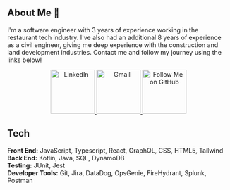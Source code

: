 ## About Me 👋

I'm a software engineer with 3 years of experience working in the restaurant tech industry.  I've also had an additional 8 years of experience as a civil engineer, giving me deep experience with the construction and land development industries.  Contact me and follow my journey using the links below!

<p align="center" width="100%">
    <a href="https://www.linkedin.com/in/yellowstrings">
          <img src="https://github.com/user-attachments/assets/2120be43-ba25-4038-80f7-03c06195be52" alt="LinkedIn" width=100 height=100 > 
    </a>
    <a href="mailto:anisahmajeed4@gmail.com">
      <img src="https://github.com/user-attachments/assets/c1490b92-a1d6-4f4d-bcad-d0144633ce56" alt="Gmail" width="100" height="100" />
    </a>
    <a href="https://github.com/yellowstrings?tab=followers">
      <img src="https://github.com/user-attachments/assets/e7710f1b-b304-4569-ad80-655bccec113d" alt="Follow Me on GitHub" width="100" height="100" />
    </a>
</p>

## Tech

**Front End:** JavaScript, Typescript, React, GraphQL, CSS, HTML5, Tailwind <br />
**Back End:** Kotlin, Java, SQL, DynamoDB <br />
**Testing:** JUnit, Jest <br />
**Developer Tools:** Git, Jira, DataDog, OpsGenie, FireHydrant, Splunk, Postman
<!--
**Robchike9290/Robchike9290** is a ✨ _special_ ✨ repository because its `README.md` (this file) appears on your GitHub profile.

Here are some ideas to get you started:

- 🔭 I’m currently working on ...
- 🌱 I’m currently learning ...
- 👯 I’m looking to collaborate on ...
- 🤔 I’m looking for help with ...
- 💬 Ask me about ...
- 📫 How to reach me: ...
- 😄 Pronouns: ...
- ⚡ Fun fact: ...
-->

